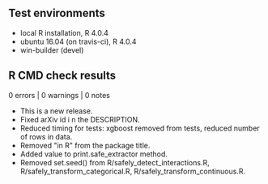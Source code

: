 ## Test environments
* local R installation, R 4.0.4
* ubuntu 16.04 (on travis-ci), R 4.0.4
* win-builder (devel)

## R CMD check results

0 errors | 0 warnings | 0 notes

* This is a new release.
* Fixed  arXiv id i n the DESCRIPTION.
* Reduced timing for tests: xgboost removed from tests, reduced number of rows in data.
* Removed "in R" from the package title.
* Added value to print.safe_extractor method.
* Removed set.seed() from R/safely_detect_interactions.R, R/safely_transform_categorical.R, R/safely_transform_continuous.R.
